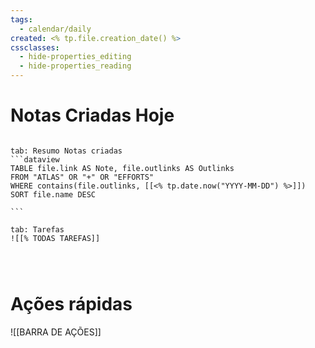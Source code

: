 ```yaml
---
tags:
  - calendar/daily
created: <% tp.file.creation_date() %>
cssclasses:
  - hide-properties_editing
  - hide-properties_reading
---
```

# Notas Criadas Hoje

`````tabs

tab: Resumo Notas criadas
```dataview
TABLE file.link AS Note, file.outlinks AS Outlinks
FROM "ATLAS" OR "+" OR "EFFORTS"
WHERE contains(file.outlinks, [[<% tp.date.now("YYYY-MM-DD") %>]])
SORT file.name DESC

```

tab: Tarefas
![[% TODAS TAREFAS]]




`````

# Ações rápidas


![[BARRA DE AÇÕES]]
